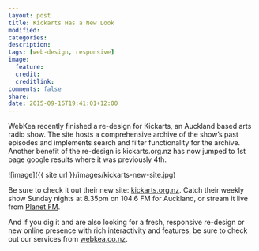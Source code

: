 ```yaml
---
layout: post
title: Kickarts Has a New Look
modified:
categories:
description:
tags: [web-design, responsive]
image:
  feature: 
  credit:
  creditlink:
comments: false
share:
date: 2015-09-16T19:41:01+12:00
---
```


WebKea recently finished a re-design for Kickarts, an Auckland based arts radio show. The site hosts a comprehensive archive of the show’s past episodes and implements search and filter functionality for the archive. Another benefit of the re-design is kickarts.org.nz has now jumped to 1st page google results where it was previously 4th.

![image]({{ site.url }}/images/kickarts-new-site.jpg)

Be sure to check it out their new site: [kickarts.org.nz](http://www.kickarts.org.nz).
Catch their weekly show Sunday nights at 8.35pm on 104.6 FM for Auckland, or stream it live from [Planet FM](http://www.planetaudio.org.nz/ab/index.php).

And if you dig it and are also looking for a fresh, responsive re-design or new online presence with rich interactivity and features, be sure to check out our services from [webkea.co.nz](http://webkea.co.nz).  
